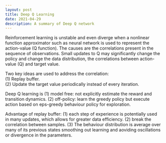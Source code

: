 ```yaml
---
layout: post
title: Deep Q Learning 
date: 2021-04-29
description: A summary of Deep Q network
---
```

Reinforcement learning is unstable and even diverge when a nonlinear function approximator such as neural network is used to represent the action-value (Q function). The causes are the correlations present in the sequence of observations. Small updates to Q may significantly change the policy and change the data distribution, the correlations between action-value (Q) and target value.

Two key ideas are used to address the correlation:  
(1) Replay buffer.  
(2) Update the target value periodically instead of every iteration.

Deep Q learning is (1) model free: not explicitly estimate the reward and transition dynamics. (2) off-policy: learn the greedy policy but execute action based on eps-greedy behaviour policy for exploration.

Advantage of replay buffer: (1) each step of experience is potentially used in many updates, which allows for greater data efficiency. (2) break the correlation between samples. (3) The behaviour distribution is average over many of its previous states smoothing out  learning and aoviding oscillations or divergence in the parameters. 
